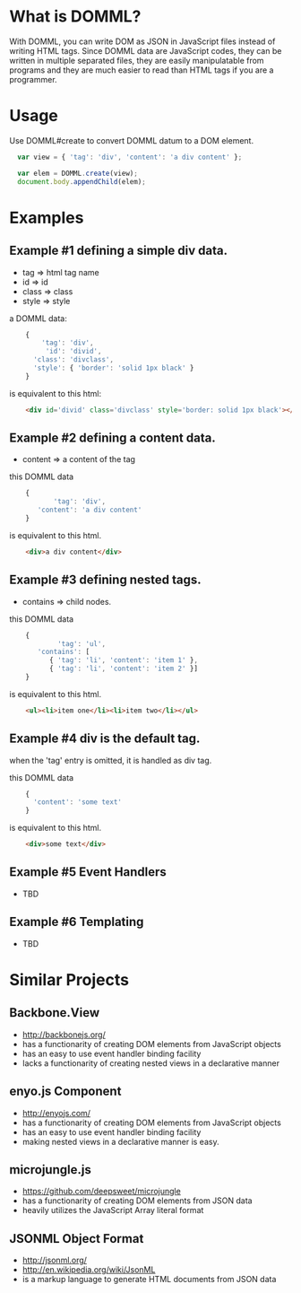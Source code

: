 
# What is DOMML?
With DOMML, you can write DOM as JSON in JavaScript files instead of writing HTML tags.  Since DOMML data are JavaScript codes, they can be written in multiple separated files, they are easily manipulatable from programs and they are much easier to read than HTML tags if you are a programmer.

# Usage
Use DOMML#create to convert DOMML datum to a DOM element.

```javascript
  var view = { 'tag': 'div', 'content': 'a div content' };

  var elem = DOMML.create(view);
  document.body.appendChild(elem);
```

# Examples

## Example #1 defining a simple div data.

- tag => html tag name
- id => id
- class => class
- style => style

a DOMML data:

```javascript
    {
        'tag': 'div',
         'id': 'divid',
      'class': 'divclass',
      'style': { 'border': 'solid 1px black' }
    }
```

is equivalent to this html:

```html
    <div id='divid' class='divclass' style='border: solid 1px black'></div>
```

## Example #2 defining a content data.

- content => a content of the tag

this DOMML data

```javascript
    {
           'tag': 'div',
       'content': 'a div content'
    }
```

is equivalent to this html.

```html
    <div>a div content</div>
```

## Example #3 defining nested tags.

- contains => child nodes.

this DOMML data

```javascript
    {
            'tag': 'ul',
       'contains': [
          { 'tag': 'li', 'content': 'item 1' },
          { 'tag': 'li', 'content': 'item 2' }]
    }
```

is equivalent to this html.

```html
    <ul><li>item one</li><li>item two</li></ul>
```

## Example #4 div is the default tag.

when the 'tag' entry is omitted, it is handled as div tag.

this DOMML data

```javascript
    {
      'content': 'some text'
    }
```

is equivalent to this html.

```html
    <div>some text</div>
```

## Example #5 Event Handlers
- TBD

## Example #6 Templating
- TBD

# Similar Projects

## Backbone.View
- http://backbonejs.org/
- has a functionarity of creating DOM elements from JavaScript objects
- has an easy to use event handler binding facility
- lacks a functionarity of creating nested views in a declarative manner

## enyo.js Component
- http://enyojs.com/
- has a functionarity of creating DOM elements from JavaScript objects
- has an easy to use event handler binding facility
- making nested views in a declarative manner is easy.

## microjungle.js
- https://github.com/deepsweet/microjungle
- has a functionarity of creating DOM elements from JSON data
- heavily utilizes the JavaScript Array literal format

## JSONML Object Format
- http://jsonml.org/
- http://en.wikipedia.org/wiki/JsonML
- is a markup language to generate HTML documents from JSON data

